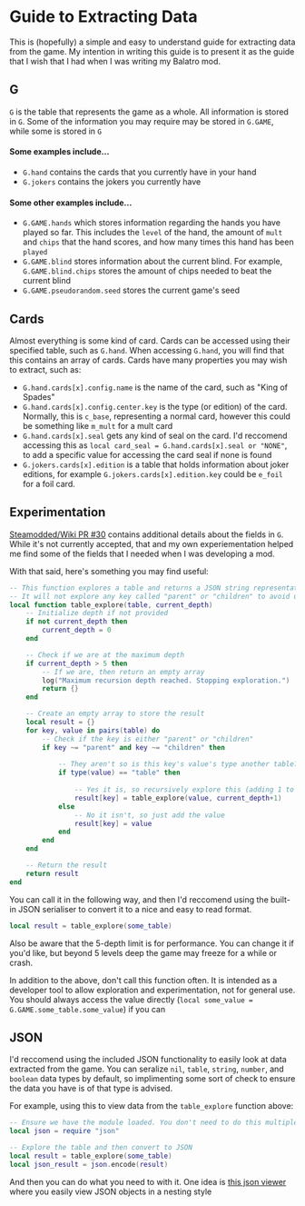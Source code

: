 # Guide to Extracting Data
This is (hopefully) a simple and easy to understand guide for extracting data from the game. My intention in writing this guide is to present it as the guide that I wish that I had when I was writing my Balatro mod.

## G
`G` is the table that represents the game as a whole. All information is stored in `G`. Some of the information you may require may be stored in `G.GAME`, while some is stored in `G`

#### Some examples include...
- `G.hand` contains the cards that you currently have in your hand
- `G.jokers` contains the jokers you currently have

#### Some other examples include...
- `G.GAME.hands` which stores information regarding the hands you have played so far. This includes the `level` of the hand, the amount of `mult` and `chips` that the hand scores, and how many times this hand has been `played`
- `G.GAME.blind` stores information about the current blind. For example, `G.GAME.blind.chips` stores the amount of chips needed to beat the current blind
- `G.GAME.pseudorandom.seed` stores the current game's seed

## Cards
Almost everything is some kind of card. Cards can be accessed using their specified table, such as `G.hand`. When accessing `G.hand`, you will find that this contains an array of cards. Cards have many properties you may wish to extract, such as:
- `G.hand.cards[x].config.name` is the name of the card, such as "King of Spades"
- `G.hand.cards[x].config.center.key` is the type (or edition) of the card. Normally, this is `c_base`, representing a normal card, however this could be something like `m_mult` for a mult card
- `G.hand.cards[x].seal` gets any kind of seal on the card. I'd reccomend accessing this as `local card_seal = G.hand.cards[x].seal or "NONE"`, to add a specific value for accessing the card seal if none is found
- `G.jokers.cards[x].edition` is a table that holds information about joker editions, for example `G.jokers.cards[x].edition.key` could be `e_foil` for a foil card.

## Experimentation
[Steamodded/Wiki PR #30](https://github.com/Steamodded/Wiki/pull/30) contains additional details about the fields in `G`. While it's not currently accepted, that and my own experiementation helped me find some of the fields that I needed when I was developing a mod.

With that said, here's something you may find useful:
```lua
-- This function explores a table and returns a JSON string representation of it
-- It will not explore any key called "parent" or "children" to avoid useless recursion
local function table_explore(table, current_depth)
    -- Initialize depth if not provided
    if not current_depth then
        current_depth = 0
    end

    -- Check if we are at the maximum depth
    if current_depth > 5 then
        -- If we are, then return an empty array
        log("Maximum recursion depth reached. Stopping exploration.")
        return {}  
    end

    -- Create an empty array to store the result
    local result = {}
    for key, value in pairs(table) do
        -- Check if the key is either "parent" or "children"
        if key ~= "parent" and key ~= "children" then
        
            -- They aren't so is this key's value's type another table?
            if type(value) == "table" then
                
                -- Yes it is, so recursively explore this (adding 1 to depth)
                result[key] = table_explore(value, current_depth+1)
            else
                -- No it isn't, so just add the value
                result[key] = value
            end
        end
    end

    -- Return the result
    return result
end
```

You can call it in the following way, and then I'd reccomend using the built-in JSON serialiser to convert it to a nice and easy to read format.
```lua
local result = table_explore(some_table)
```

Also be aware that the 5-depth limit is for performance. You can change it if you'd like, but beyond 5 levels deep the game may freeze for a while or crash. 

In addition to the above, don't call this function often. It is intended as a developer tool to allow exploration and experimentation, not for general use. You should always access the value directly (`local some_value = G.GAME.some_table.some_value`) if you can

## JSON
I'd reccomend using the included JSON functionality to easily look at data extracted from the game. You can seralize `nil`, `table`, `string`, `number`, and `boolean` data types by default, so implimenting some sort of check to ensure the data you have is of that type is advised.

For example, using this to view data from the `table_explore` function above:
```lua
-- Ensure we have the module loaded. You don't need to do this multiple times
local json = require "json"

-- Explore the table and then convert to JSON
local result = table_explore(some_table)
local json_result = json.encode(result)
```
And then you can do what you need to with it. One idea is [this json viewer](https://jsonviewer.stack.hu/) where you easily view JSON objects in a nesting style

